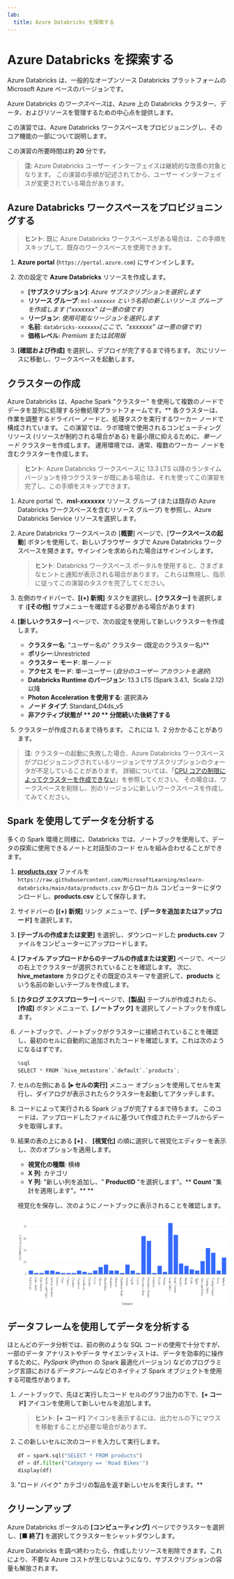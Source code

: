 ```yaml
---
lab:
  title: Azure Databricks を探索する
---
```


# Azure Databricks を探索する

Azure Databricks は、一般的なオープンソース Databricks プラットフォームの Microsoft Azure ベースのバージョンです。

Azure Databricks の*ワークスペース*は、Azure 上の Databricks クラスター、データ、およびリソースを管理するための中心点を提供します。

この演習では、Azure Databricks ワークスペースをプロビジョニングし、そのコア機能の一部について説明します。 

この演習の所要時間は約 **20** 分です。

> **注**: Azure Databricks ユーザー インターフェイスは継続的な改善の対象となります。 この演習の手順が記述されてから、ユーザー インターフェイスが変更されている場合があります。

## Azure Databricks ワークスペースをプロビジョニングする

> **ヒント**: 既に Azure Databricks ワークスペースがある場合は、この手順をスキップして、既存のワークスペースを使用できます。

1. **Azure portal** (`https://portal.azure.com`) にサインインします。
2. 次の設定で **Azure Databricks** リソースを作成します。
    - **[サブスクリプション]**: *Azure サブスクリプションを選択します*
    - **リソース グループ**: *`msl-xxxxxxx` という名前の新しいリソース グループを作成します ("xxxxxxx" は一意の値です)*
    - **リージョン**: *使用可能なリージョンを選択します*
    - **名前**: `databricks-xxxxxxx`*(ここで、"xxxxxxx" は一意の値です)*
    - **価格レベル**: *Premium* または*試用版*

3. **[確認および作成]** を選択し、デプロイが完了するまで待ちます。 次にリソースに移動し、ワークスペースを起動します。

## クラスターの作成

Azure Databricks は、Apache Spark "クラスター" を使用して複数のノードでデータを並列に処理する分散処理プラットフォームです。** 各クラスターは、作業を調整するドライバー ノードと、処理タスクを実行するワーカー ノードで構成されています。 この演習では、ラボ環境で使用されるコンピューティング リソース (リソースが制約される場合がある) を最小限に抑えるために、*単一ノード* クラスターを作成します。 運用環境では、通常、複数のワーカー ノードを含むクラスターを作成します。

> **ヒント**: Azure Databricks ワークスペースに 13.3 LTS 以降のランタイム バージョンを持つクラスターが既にある場合は、それを使ってこの演習を完了し、この手順をスキップできます。

1. Azure portal で、**msl-*xxxxxxx*** リソース グループ (または既存の Azure Databricks ワークスペースを含むリソース グループ) を参照し、Azure Databricks Service リソースを選択します。
1. Azure Databricks ワークスペースの [**概要**] ページで、[**ワークスペースの起動**] ボタンを使用して、新しいブラウザー タブで Azure Databricks ワークスペースを開きます。サインインを求められた場合はサインインします。

    > **ヒント**: Databricks ワークスペース ポータルを使用すると、さまざまなヒントと通知が表示される場合があります。 これらは無視し、指示に従ってこの演習のタスクを完了してください。

1. 左側のサイドバーで、**[(+) 新規]** タスクを選択し、**[クラスター]** を選択します (**[その他]** サブメニューを確認する必要がある場合があります)
1. **[新しいクラスター]** ページで、次の設定を使用して新しいクラスターを作成します。
    - **クラスター名**: "ユーザー名の" クラスター (既定のクラスター名)**
    - **ポリシー**:Unrestricted
    - **クラスター モード**: 単一ノード
    - **アクセス モード**: 単一ユーザー (*自分のユーザー アカウントを選択*)
    - **Databricks Runtime のバージョン**: 13.3 LTS (Spark 3.4.1、Scala 2.12) 以降
    - **Photon Acceleration を使用する**: 選択済み
    - **ノード タイプ**: Standard_D4ds_v5
    - **非アクティブ状態が ** *20* ** 分間続いた後終了する**

1. クラスターが作成されるまで待ちます。 これには 1、2 分かかることがあります。

> **注**: クラスターの起動に失敗した場合、Azure Databricks ワークスペースがプロビジョニングされているリージョンでサブスクリプションのクォータが不足していることがあります。 詳細については、「[CPU コアの制限によってクラスターを作成できない](https://docs.microsoft.com/azure/databricks/kb/clusters/azure-core-limit)」を参照してください。 その場合は、ワークスペースを削除し、別のリージョンに新しいワークスペースを作成してみてください。

## Spark を使用してデータを分析する

多くの Spark 環境と同様に、Databricks では、ノートブックを使用して、データの探索に使用できるノートと対話型のコード セルを組み合わせることができます。

1. [**products.csv**](https://raw.githubusercontent.com/MicrosoftLearning/mslearn-databricks/main/data/products.csv) ファイルを `https://raw.githubusercontent.com/MicrosoftLearning/mslearn-databricks/main/data/products.csv` からローカル コンピューターにダウンロードし、**products.csv** として保存します。
1. サイドバーの **[(+) 新規]** リンク メニューで、**[データを追加またはアップロード]** を選択します。
1. **[テーブルの作成または変更]** を選択し、ダウンロードした **products.csv** ファイルをコンピューターにアップロードします。
1. **[ファイル アップロードからのテーブルの作成または変更]** ページで、ページの右上でクラスターが選択されていることを確認します。 次に、**hive_metastore** カタログとその既定のスキーマを選択して、**products** という名前の新しいテーブルを作成します。
1. **[カタログ エクスプローラー]** ページで、**[製品]** テーブルが作成されたら、**[作成]** ボタン メニューで、**[ノートブック]** を選択してノートブックを作成します。
1. ノートブックで、ノートブックがクラスターに接続されていることを確認し、最初のセルに自動的に追加されたコードを確認します。これは次のようになるはずです。

    ```python
    %sql
    SELECT * FROM `hive_metastore`.`default`.`products`;
    ```

1. セルの左側にある **[&#9656; セルの実行]** メニュー オプションを使用してセルを実行し、ダイアログが表示されたらクラスターを起動してアタッチします。
1. コードによって実行される Spark ジョブが完了するまで待ちます。 このコードは、アップロードしたファイルに基づいて作成されたテーブルからデータを取得します。
1. 結果の表の上にある **[+]** 、 **[視覚化]** の順に選択して視覚化エディターを表示し、次のオプションを適用します。
    - **視覚化の種類**: 横棒
    - **X 列**: カテゴリ
    - **Y 列**: "新しい列を追加し、" **ProductID** "を選択します"。** **Count** "集計を適用します"。** **

    視覚化を保存し、次のようにノートブックに表示されることを確認します。

    ![カテゴリ別の製品数を示す横棒グラフ](./images/databricks-chart.png)

## データフレームを使用してデータを分析する

ほとんどのデータ分析では、前の例のような SQL コードの使用で十分ですが、一部のデータ アナリストやデータ サイエンティストは、データを効率的に操作するために、*PySpark* (Python の Spark 最適化バージョン) などのプログラミング言語における*データフレーム*などのネイティブ Spark オブジェクトを使用する可能性があります。

1. ノートブックで、先ほど実行したコード セルのグラフ出力の下で、**[+ コード]** アイコンを使用して新しいセルを追加します。

    > **ヒント**: **[+ コード]** アイコンを表示するには、出力セルの下にマウスを移動することが必要な場合があります。

1. この新しいセルに次のコードを入力して実行します。

    ```python
    df = spark.sql("SELECT * FROM products")
    df = df.filter("Category == 'Road Bikes'")
    display(df)
    ```

1. "ロード バイク" カテゴリの製品を返す新しいセルを実行します。**

## クリーンアップ

Azure Databricks ポータルの **[コンピューティング]** ページでクラスターを選択し、**[&#9632; 終了]** を選択してクラスターをシャットダウンします。

Azure Databricks を調べ終わったら、作成したリソースを削除できます。これにより、不要な Azure コストが生じないようになり、サブスクリプションの容量も解放されます。
